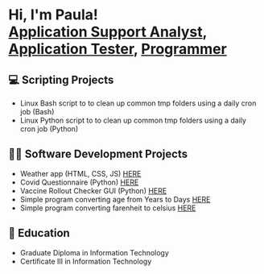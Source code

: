 <h1>Hi, I'm Paula! <br/><a href="https://github.com/pauprieto">Application Support Analyst</a>, <a href="https://www.linkedin.com/in/pauprieto/">Application Tester</a>, <a href="https://www.youtube.com/c/pauprieto">Programmer</a></h1>

<h2>💻 Scripting Projects</h2>

- Linux Bash script to to clean up common tmp folders using a daily cron job (Bash)
- Linux Python script to to clean up common tmp folders using a daily cron job (Python)

<h2>👩‍💻 Software Development Projects</h2>

- Weather app (HTML, CSS, JS) <a href="">HERE</a>
- Covid Questionnaire (Python) <a href="https://github.com/pauprieto/covid_questionnaire">HERE</a>
- Vaccine Rollout Checker GUI (Python) <a href="https://github.com/pauprieto/vaccination_prcentage_calculator_GUI">HERE</a>
- Simple program converting age from Years to Days <a href="https://github.com/pauprieto/age_converter">HERE</a>
- Simple program converting farenheit to celsius <a href="https://github.com/pauprieto/farenheit_to_celsius_app">HERE</a>

<h2>📖 Education</h2>

- Graduate Diploma in Information Technology
- Certificate III in Information Technology
